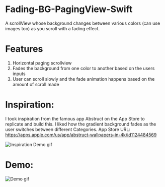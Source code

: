 # Fading-BG-PagingView-Swift
A scrollView whose background changes between various colors (can use images too) as you scroll with a fading effect.

# Features
1. Horizontal paging scrollview
2. Fades the background from one color to another based on the users inputs
3. User can scroll slowly and the fade animation happens based on the amount of scroll made

# Inspiration: 
I took inspiration from the famous app Abstruct on the App Store to replicate and build this. I liked how the gradient background fades as the user switches between different Categories. 
App Store URL: 
https://apps.apple.com/us/app/abstruct-wallpapers-in-4k/id1124484569

![Inspiration Demo gif](https://github.com/cedanmisquith/Fading-BG-PagingView-Swift/blob/master/Inspiration%20Demo.gif)

# Demo: 

![Demo gif](https://github.com/cedanmisquith/Fading-BG-PagingView-Swift/blob/master/Fading%20Background%20Demo.gif)
